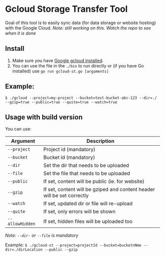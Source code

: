 # Gcloud Storage Transfer Tool

Goal of this tool is to easily sync data (for data storage or website hosting) with the Google Cloud.
_Note: still working on this. Watch the repo to see when it is done_

## Install

1. Make sure you have [Google gcloud installed](https://cloud.google.com/sdk/gcloud/).
2. You can use the file in the `./bin` to run directly or (if you have Go installed) use `go run gcloud-st.go [arguments]`

## Example:

`$ ./gcloud --project=my-project --bucket=test-bucket-abc-123 --dir=./ --gzip=true --public=true --quite=true --watch=true`

## Usage with build version

You can use:

| Argument        | Description                                                             |
|-----------------|-------------------------------------------------------------------------|
| `--project`     | Project id (mandatory)                                                  |
| `--bucket`      | Bucket id (mandatory)                                                   |
| `--dir`         | Set the dir that needs to be uploaded                                   |
| `--file`        | Set the file that needs to be uploaded                                  |
| `--public`      | If set, content will be public (ie. for website)                        |
| `--gzip`        | If set, content will be gziped and content header will be set correctly |
| `--watch`       | If set, updated dir or file will re-upload                              |
| `--quite`       | If set, only errors will be shown                                       |
| `--allowHidden` | If set, hidden files will be uploaded too                               |

_Note: `--dir-` or `--file` is mandatory_

Example: `$ ./gcloud-st --project=projectId --bucket=bucketnNme --dir=./dirLocation --public --gzip`
